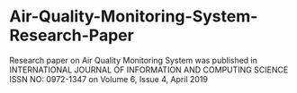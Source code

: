 # Air-Quality-Monitoring-System-Research-Paper
Research paper on Air Quality Monitoring System was published in INTERNATIONAL JOURNAL OF INFORMATION AND COMPUTING SCIENCE ISSN NO: 0972-1347 on Volume 6, Issue 4, April 2019
